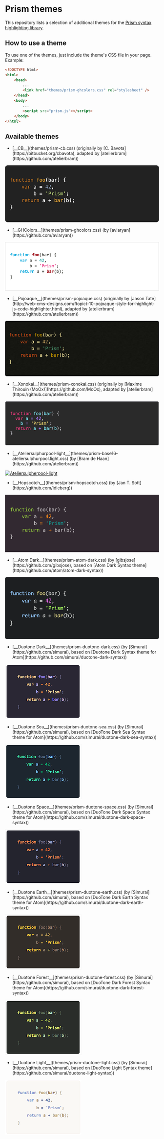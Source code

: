 # Prism themes

This repository lists a selection of additional themes for the [Prism syntax highlighting library](http://prismjs.com/).

## How to use a theme

To use one of the themes, just include the theme's CSS file in your page. Example:

```html
<!DOCTYPE html>
<html>
    <head>
        ...
        <link href="themes/prism-ghcolors.css" rel="stylesheet" />
    </head>
    <body>
        ...
        <script src="prism.js"></script>
    </body>
</html>
```

## Available themes

* <p>[__CB__](themes/prism-cb.css) (originally by [C. Bavota](https://bitbucket.org/cbavota), adapted by [atelierbram](https://github.com/atelierbram))<br />
[![CB](screenshots/prism-cb.png)](themes/prism-cb.css)</p>
* <p>[__GHColors__](themes/prism-ghcolors.css) (by [aviaryan](https://github.com/aviaryan))<br />
[![GHColors](screenshots/prism-ghcolors.png)](themes/prism-ghcolors.css)</p>
* <p>[__Pojoaque__](themes/prism-pojoaque.css) (originally by [Jason Tate](http://web-cms-designs.com/ftopict-10-pojoaque-style-for-highlight-js-code-highlighter.html), adapted by [atelierbram](https://github.com/atelierbram))<br />
[![Pojoaque](screenshots/prism-pojoaque.png)](themes/prism-pojoaque.css)</p>
* <p>[__Xonokai__](themes/prism-xonokai.css) (originally by [Maxime Thirouin (MoOx)](https://github.com/MoOx), adapted by [atelierbram](https://github.com/atelierbram))<br />
[![Xonokai](screenshots/prism-xonokai.png)](themes/prism-xonokai.css)</p>
* <p>[__Ateliersulphurpool-light__](themes/prism-base16-ateliersulphurpool.light.css) (by [Bram de Haan](https://github.com/atelierbram))<br />
[![Ateliersulpherpool-light](screenshots/prism-ateliersulphurpool-light.png)](themes/prism-base16-ateliersulphurpool.light.css)</p>
* <p>[__Hopscotch__](themes/prism-hopscotch.css) (by [Jan T. Sott](https://github.com/idleberg))<br />
[![Hopscotch](screenshots/prism-hopscotch.png)](themes/prism-hopscotch.css)</p>
* <p>[__Atom Dark__](themes/prism-atom-dark.css) (by [gibsjose](https://github.com/gibsjose), based on [Atom Dark Syntax theme](https://github.com/atom/atom-dark-syntax))<br />
[![Atom Dark](screenshots/prism-atom-dark.png)](themes/prism-atom-dark.css)</p>
* <p>[__Duotone Dark__](themes/prism-duotone-dark.css) (by [Simurai](https://github.com/simurai), based on [Duotone Dark Syntax theme for Atom](https://github.com/simurai/duotone-dark-syntax))<br />
[![Duotone Dark](screenshots/prism-duotone-dark.png)](themes/prism-duotone-dark.css)</p>
* <p>[__Duotone Sea__](themes/prism-duotone-sea.css) (by [Simurai](https://github.com/simurai), based on [DuoTone Dark Sea Syntax theme for Atom](https://github.com/simurai/duotone-dark-sea-syntax))<br />
[![Duotone Sea](screenshots/prism-duotone-sea.png)](themes/prism-duotone-sea.css)</p>
* <p>[__Duotone Space__](themes/prism-duotone-space.css) (by [Simurai](https://github.com/simurai), based on [DuoTone Dark Space Syntax theme for Atom](https://github.com/simurai/duotone-dark-space-syntax))<br />
[![Duotone Space](screenshots/prism-duotone-space.png)](themes/prism-duotone-space.css)</p>
* <p>[__Duotone Earth__](themes/prism-duotone-earth.css) (by [Simurai](https://github.com/simurai), based on [DuoTone Dark Earth Syntax theme for Atom](https://github.com/simurai/duotone-dark-earth-syntax))<br />
[![Duotone Earth](screenshots/prism-duotone-earth.png)](themes/prism-duotone-earth.css)</p>
* <p>[__Duotone Forest__](themes/prism-duotone-forest.css) (by [Simurai](https://github.com/simurai), based on [DuoTone Dark Forest Syntax theme for Atom](https://github.com/simurai/duotone-dark-forest-syntax))<br />
[![Duotone Forest](screenshots/prism-duotone-forest.png)](themes/prism-duotone-forest.css)</p>
* <p>[__Duotone Light__](themes/prism-duotone-light.css) (by [Simurai](https://github.com/simurai), based on [DuoTone Light Syntax theme](https://github.com/simurai/duotone-light-syntax))<br />
[![Duotone Light](screenshots/prism-duotone-light.png)](themes/prism-duotone-light.css)</p>
